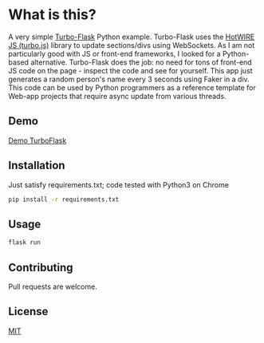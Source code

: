 # What is this?

A very simple [Turbo-Flask](https://github.com/miguelgrinberg/turbo-flask) Python example.
Turbo-Flask uses the [HotWIRE JS (turbo.js)](https://turbo.hotwired.dev/) library to update sections/divs using WebSockets.
As I am not particularly good with JS or front-end frameworks, I looked for a Python-based alternative.
Turbo-Flask does the job: no need for tons of front-end JS code on the page - inspect the code and see for yourself.
This app just generates a random person's name every 3 seconds using Faker in a div.
This code can be used by Python programmers as a reference template for Web-app projects that require async update from various threads.

## Demo
[Demo TurboFlask](https://raw.githubusercontent.com/cpaggen/python-hotwire/master/demo.gif)

## Installation

Just satisfy requirements.txt; code tested with Python3 on Chrome

```bash
pip install -r requirements.txt
```

## Usage

```bash
flask run
```

## Contributing
Pull requests are welcome. 

## License
[MIT](https://choosealicense.com/licenses/mit/)
